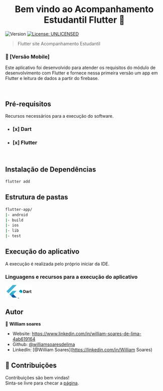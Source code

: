 <h1 align="center">Bem vindo ao Acompanhamento Estudantil Flutter 👋</h1>
<p>
  <img alt="Version" src="https://img.shields.io/badge/version-0.0.1-blue.svg?cacheSeconds=2592000" />
  <a href="#" target="_blank">
    <img alt="License: UNLICENSED" src="https://img.shields.io/badge/License-UNLICENSED-yellow.svg" />
  </a>
</p>

> Flutter site Acompanhamento Estudantil

### 📱 [Versão Mobile]

Este aplicativo foi desenvolvido para atender os requisitos do módulo de desenvolvimento com Flutter e
fornece nessa primeira versão um app em Flutter e leitura de dados a partir do firebase.

<br/>

## Pré-requisitos

Recursos necessários para a execução do software.
- ### [x] Dart
- ### [x] Flutter

<br/>


## Instalação de Dependências

```sh
flutter add
```

## Estrutura de pastas

```sh
flutter-app/
|- android
|- build
|- ios
|- lib
|- test
```

## Execução do aplicativo

A execução é realizada pelo próprio iniciar da IDE.

<h3 align="left">Linguagens e recursos para a execução do aplicativo</h3>

<p align="left"> 
  <a href="https://reactjs.org/" target="_blank" rel="noreferrer">
    <img src="https://raw.githubusercontent.com/devicons/devicon/1119b9f84c0290e0f0b38982099a2bd027a48bf1/icons/flutter/flutter-original.svg" alt="flutter" width="40" height="40"/>
  </a>

  <a href="https://nextjs.org/" target="_blank" rel="noreferrer">
    <img src="https://raw.githubusercontent.com/devicons/devicon/1119b9f84c0290e0f0b38982099a2bd027a48bf1/icons/dart/dart-original-wordmark.svg" alt="dart" width="40" height="40"/>
  </a>
</p>

## Autor

👤 **William soares**

* Website: https://www.linkedin.com/in/william-soares-de-lima-4ab619164
* Github: [@williamsoaresdelima](https://github.com/williamsoaresdelima)
* LinkedIn: [@William Soares](https://linkedin.com/in/William Soares)

## 🤝 Contribuições

Contribuições são bem vindas!<br />Sinta-se livre para checar a [página](https://github.com/williamsoaresdelima/AcompanhamentoEstudantilFlutter). 